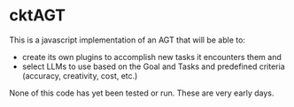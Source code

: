 # cktAGT
This is a javascript implementation of an AGT that will be able to:
- create its own plugins to accomplish new tasks it encounters them and
- select LLMs to use based on the Goal and Tasks and predefined criteria (accuracy, creativity, cost, etc.)

None of this code has yet been tested or run.  These are very early days.

